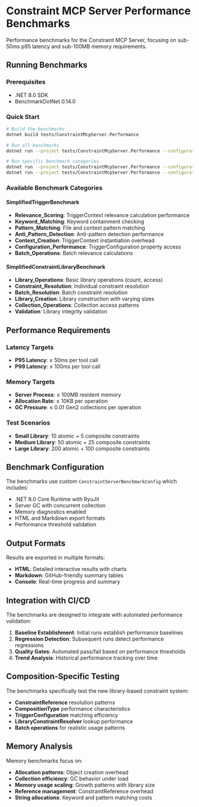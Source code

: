 # Constraint MCP Server Performance Benchmarks

Performance benchmarks for the Constraint MCP Server, focusing on sub-50ms p95 latency and sub-100MB memory requirements.

## Running Benchmarks

### Prerequisites
- .NET 8.0 SDK
- BenchmarkDotNet 0.14.0

### Quick Start
```bash
# Build the benchmarks
dotnet build tests/ConstraintMcpServer.Performance

# Run all benchmarks
dotnet run --project tests/ConstraintMcpServer.Performance --configuration Release

# Run specific benchmark categories
dotnet run --project tests/ConstraintMcpServer.Performance --configuration Release -- --filter "*TriggerBenchmark*"
dotnet run --project tests/ConstraintMcpServer.Performance --configuration Release -- --filter "*ConstraintLibraryBenchmark*"
```

### Available Benchmark Categories

#### SimplifiedTriggerBenchmark
- **Relevance_Scoring**: TriggerContext relevance calculation performance
- **Keyword_Matching**: Keyword containment checking
- **Pattern_Matching**: File and context pattern matching
- **Anti_Pattern_Detection**: Anti-pattern detection performance
- **Context_Creation**: TriggerContext instantiation overhead
- **Configuration_Performance**: TriggerConfiguration property access
- **Batch_Operations**: Batch relevance calculations

#### SimplifiedConstraintLibraryBenchmark
- **Library_Operations**: Basic library operations (count, access)
- **Constraint_Resolution**: Individual constraint resolution
- **Batch_Resolution**: Batch constraint resolution
- **Library_Creation**: Library construction with varying sizes
- **Collection_Operations**: Collection access patterns
- **Validation**: Library integrity validation

## Performance Requirements

### Latency Targets
- **P95 Latency**: ≤ 50ms per tool call
- **P99 Latency**: ≤ 100ms per tool call

### Memory Targets
- **Server Process**: ≤ 100MB resident memory
- **Allocation Rate**: ≤ 10KB per operation
- **GC Pressure**: ≤ 0.01 Gen2 collections per operation

### Test Scenarios
- **Small Library**: 10 atomic + 5 composite constraints
- **Medium Library**: 50 atomic + 25 composite constraints  
- **Large Library**: 200 atomic + 100 composite constraints

## Benchmark Configuration

The benchmarks use custom `ConstraintServerBenchmarkConfig` which includes:
- .NET 8.0 Core Runtime with RyuJit
- Server GC with concurrent collection
- Memory diagnostics enabled
- HTML and Markdown export formats
- Performance threshold validation

## Output Formats

Results are exported in multiple formats:
- **HTML**: Detailed interactive results with charts
- **Markdown**: GitHub-friendly summary tables
- **Console**: Real-time progress and summary

## Integration with CI/CD

The benchmarks are designed to integrate with automated performance validation:

1. **Baseline Establishment**: Initial runs establish performance baselines
2. **Regression Detection**: Subsequent runs detect performance regressions
3. **Quality Gates**: Automated pass/fail based on performance thresholds
4. **Trend Analysis**: Historical performance tracking over time

## Composition-Specific Testing

The benchmarks specifically test the new library-based constraint system:
- **ConstraintReference** resolution patterns
- **CompositionType** performance characteristics  
- **TriggerConfiguration** matching efficiency
- **LibraryConstraintResolver** lookup performance
- **Batch operations** for realistic usage patterns

## Memory Analysis

Memory benchmarks focus on:
- **Allocation patterns**: Object creation overhead
- **Collection efficiency**: GC behavior under load
- **Memory usage scaling**: Growth patterns with library size
- **Reference management**: ConstraintReference overhead
- **String allocations**: Keyword and pattern matching costs